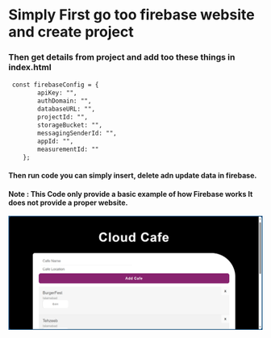 # Simply First go too firebase website and create project 
### Then get details from project and add too these things in index.html

     const firebaseConfig = {
            apiKey: "",
            authDomain: "",
            databaseURL: "",
            projectId: "",
            storageBucket: "",
            messagingSenderId: "",
            appId: "",
            measurementId: ""
        };

#### Then run code you can simply insert, delete adn update data in firebase.

#### Note : This Code only provide a basic example of how Firebase works It does not provide a proper website.

![Cloud Cafe](https://github.com/Mzain0700/Simpla-CafeShop-with-Firebase/blob/main/CloudCafe.png "Cloud Cafe")
